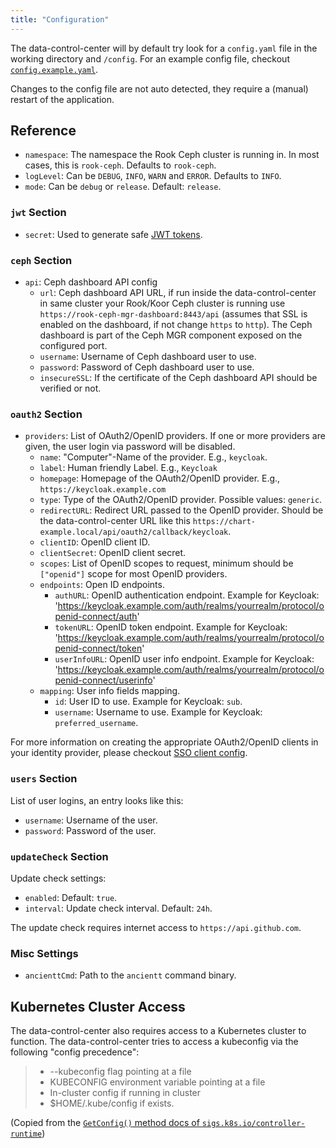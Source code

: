 ```yaml
---
title: "Configuration"
---
```


The data-control-center will by default try look for a `config.yaml` file in the working directory and `/config`.
For an example config file, checkout [`config.example.yaml`](/config.example.yaml).

Changes to the config file are not auto detected, they require a (manual) restart of the application.

## Reference

* `namespace`: The namespace the Rook Ceph cluster is running in. In most cases, this is `rook-ceph`. Defaults to `rook-ceph`.
* `logLevel`: Can be `DEBUG`, `INFO`, `WARN` and `ERROR`. Defaults to `INFO`.
* `mode`: Can be `debug` or `release`. Default: `release`.

### `jwt` Section

* `secret`: Used to generate safe [JWT tokens](https://jwt.io/).

### `ceph` Section

* `api`: Ceph dashboard API config
    * `url`: Ceph dashboard API URL, if run inside the data-control-center in same cluster your Rook/Koor Ceph cluster is running use `https://rook-ceph-mgr-dashboard:8443/api` (assumes that SSL is enabled on the dashboard, if not change `https` to `http`). The Ceph dashboard is part of the Ceph MGR component exposed on the configured port.
    * `username`: Username of Ceph dashboard user to use.
    * `password`: Password of Ceph dashboard user to use.
    * `insecureSSL`: If the certificate of the Ceph dashboard API should be verified or not.

### `oauth2` Section

* `providers`: List of OAuth2/OpenID providers. If one or more providers are given, the user login via password will be disabled.
    * `name`: "Computer"-Name of the provider. E.g., `keycloak`.
    * `label`: Human friendly Label. E.g., `Keycloak`
    * `homepage`: Homepage of the OAuth2/OpenID provider. E.g., `https://keycloak.example.com`
    * `type`: Type of the OAuth2/OpenID provider. Possible values: `generic`.
    * `redirectURL`: Redirect URL passed to the OpenID provider. Should be the data-control-center URL like this `https://chart-example.local/api/oauth2/callback/keycloak`.
    * `clientID`: OpenID client ID.
    * `clientSecret`: OpenID client secret.
    * `scopes`: List of OpenID scopes to request, minimum should be `["openid"]` scope for most OpenID providers.
    * `endpoints`: Open ID endpoints.
        * `authURL`: OpenID authentication endpoint. Example for Keycloak: 'https://keycloak.example.com/auth/realms/yourrealm/protocol/openid-connect/auth'
        * `tokenURL`: OpenID token endpoint. Example for Keycloak: 'https://keycloak.example.com/auth/realms/yourrealm/protocol/openid-connect/token'
        * `userInfoURL`: OpenID user info endpoint. Example for Keycloak: 'https://keycloak.example.com/auth/realms/yourrealm/protocol/openid-connect/userinfo'
    * `mapping`: User info fields mapping.
        * `id`: User ID to use. Example for Keycloak: `sub`.
        * `username`: Username to use. Example for Keycloak: `preferred_username`.

For more information on creating the appropriate OAuth2/OpenID clients in your identity provider, please checkout [SSO client config](./sso.md).

### `users` Section

List of user logins, an entry looks like this:

* `username`: Username of the user.
* `password`: Password of the user.

### `updateCheck` Section

Update check settings:

* `enabled`: Default: `true`.
* `interval`: Update check interval. Default: `24h`.

The update check requires internet access to `https://api.github.com`.

### Misc Settings

* `ancienttCmd`: Path to the `ancientt` command binary.

## Kubernetes Cluster Access

The data-control-center also requires access to a Kubernetes cluster to function.
The data-control-center tries to access a kubeconfig via the following "config precedence":

> * --kubeconfig flag pointing at a file
> * KUBECONFIG environment variable pointing at a file
> * In-cluster config if running in cluster
> * $HOME/.kube/config if exists.

(Copied from the [`GetConfig()` method docs of `sigs.k8s.io/controller-runtime`](https://pkg.go.dev/sigs.k8s.io/controller-runtime/pkg/client/config#GetConfig))
